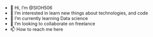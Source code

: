 - 👋 Hi, I’m @SIOH506
- 👀 I’m interested in learn new things about technologies, and code
- 🌱 I’m currently learning Data science
- 💞️ I’m looking to collaborate on freelance 
- 📫 How to reach me here

<!---
SIOH506/SIOH506 is a ✨ special ✨ repository because its `README.md` (this file) appears on your GitHub profile.
You can click the Preview link to take a look at your changes.
--->
